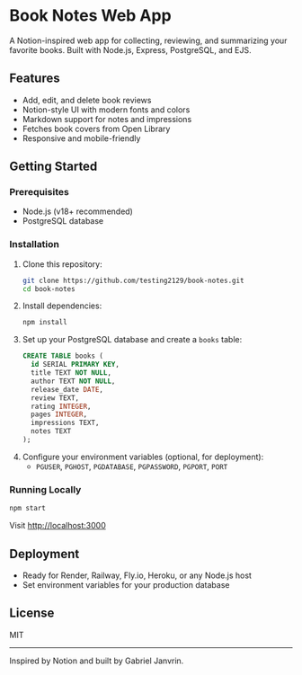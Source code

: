 # Book Notes Web App

A Notion-inspired web app for collecting, reviewing, and summarizing your favorite books. Built with Node.js, Express, PostgreSQL, and EJS.

## Features
- Add, edit, and delete book reviews
- Notion-style UI with modern fonts and colors
- Markdown support for notes and impressions
- Fetches book covers from Open Library
- Responsive and mobile-friendly

## Getting Started

### Prerequisites
- Node.js (v18+ recommended)
- PostgreSQL database

### Installation
1. Clone this repository:
   ```sh
   git clone https://github.com/testing2129/book-notes.git
   cd book-notes
   ```
2. Install dependencies:
   ```sh
   npm install
   ```
3. Set up your PostgreSQL database and create a `books` table:
   ```sql
   CREATE TABLE books (
     id SERIAL PRIMARY KEY,
     title TEXT NOT NULL,
     author TEXT NOT NULL,
     release_date DATE,
     review TEXT,
     rating INTEGER,
     pages INTEGER,
     impressions TEXT,
     notes TEXT
   );
   ```
4. Configure your environment variables (optional, for deployment):
   - `PGUSER`, `PGHOST`, `PGDATABASE`, `PGPASSWORD`, `PGPORT`, `PORT`

### Running Locally
```sh
npm start
```
Visit [http://localhost:3000](http://localhost:3000)

## Deployment
- Ready for Render, Railway, Fly.io, Heroku, or any Node.js host
- Set environment variables for your production database

## License
MIT

---
Inspired by Notion and built by Gabriel Janvrin.
